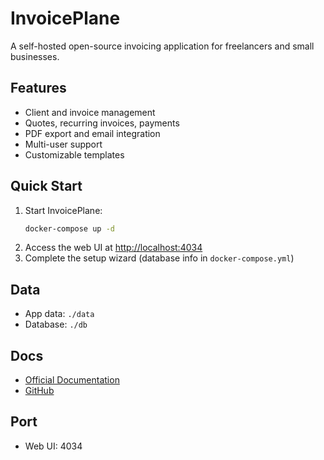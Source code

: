 # InvoicePlane

A self-hosted open-source invoicing application for freelancers and small businesses.

## Features
- Client and invoice management
- Quotes, recurring invoices, payments
- PDF export and email integration
- Multi-user support
- Customizable templates

## Quick Start
1. Start InvoicePlane:
   ```bash
   docker-compose up -d
   ```
2. Access the web UI at [http://localhost:4034](http://localhost:4034)
3. Complete the setup wizard (database info in `docker-compose.yml`)

## Data
- App data: `./data`
- Database: `./db`

## Docs
- [Official Documentation](https://wiki.invoiceplane.com/)
- [GitHub](https://github.com/InvoicePlane/InvoicePlane)

## Port
- Web UI: 4034 